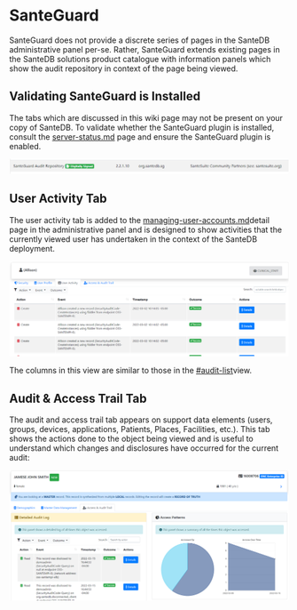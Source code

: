 # SanteGuard

SanteGuard does not provide a discrete series of pages in the SanteDB administrative panel per-se. Rather, SanteGuard extends existing pages in the SanteDB solutions product catalogue with information panels which show the audit repository in context of the page being viewed.

## Validating SanteGuard is Installed

The tabs which are discussed in this wiki page may not be present on your copy of SanteDB. To validate whether the SanteGuard plugin is installed, consult the [server-status.md](../operations/cdr-administration/santedb-administration-panel/system-administration/server-status.md "mention") page and ensure the SanteGuard plugin is enabled.

![](<../.gitbook/assets/image (716).png>)

## User Activity Tab

The user activity tab is added to the [managing-user-accounts.md](../operations/cdr-administration/santedb-administration-panel/security-administration/managing-user-accounts.md "mention")detail page in the administrative panel and is designed to show activities that the currently viewed user has undertaken in the context of the SanteDB deployment.

![](<../.gitbook/assets/image (109).png>)

The columns in this view are similar to those in the [#audit-list](../operations/cdr-administration/santedb-administration-panel/security-administration/reviewing-audits.md#audit-list "mention")view.&#x20;

## Audit & Access Trail Tab&#x20;

The audit and access trail tab appears on support data elements (users, groups, devices, applications, Patients, Places, Facilities, etc.). This tab shows the actions done to the object being viewed and is useful to understand which changes and disclosures have occurred for the current audit:

![](<../.gitbook/assets/image (435).png>)
